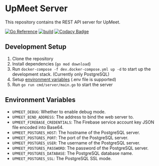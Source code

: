 # UpMeet Server

This repository contains the REST API server for UpMeet.

[![Go Reference](https://pkg.go.dev/badge/github.com/UpMeetApp/server.svg)](https://pkg.go.dev/github.com/UpMeetApp/server)
[![build](https://github.com/UpMeetApp/server/actions/workflows/go.yml/badge.svg)](https://github.com/UpMeetApp/server/actions/workflows/go.yml)
[![Codacy Badge](https://app.codacy.com/project/badge/Grade/24916d5be28b4c378ef207d1a0a48019)](https://www.codacy.com/gh/UpMeetApp/server/dashboard?utm_source=github.com&amp;utm_medium=referral&amp;utm_content=UpMeetApp/server&amp;utm_campaign=Badge_Grade)

## Development Setup

1. Clone the repository
2. Install dependencies (`go mod download`)
3. Run `docker-compose -f dev.docker-compose.yml up -d` to start up the development stack. (Currently only PostgreSQL)
4. Setup [environment variables](#environment-variables) (.env file is supported)
5. Run `go run cmd/server/main.go` to start the server

## Environment Variables

- `UPMEET_DEBUG`: Whether to enable debug mode.
- `UPMEET_BIND_ADDRESS`: The address to bind the web server to.
- `UPMEET_FIREBASE_CREDENTIALS`: The Firebase service account key JSON file encoded into Base64.
- `UPMEET_POSTGRES_HOST`: The hostname of the PostgreSQL server.
- `UPMEET_POSTGRES_PORT`: The port of the PostgreSQL server.
- `UPMEET_POSTGRES_USER`: The username of the PostgreSQL server.
- `UPMEET_POSTGRES_PASSWORD`: The password of the PostgreSQL server.
- `UPMEET_POSTGRES_DATABASE`: The PostgreSQL database name.
- `UPMEET_POSTGRES_SSL`: The PostgreSQL SSL mode.